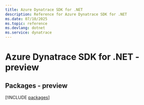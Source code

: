 ```yaml
---
title: Azure Dynatrace SDK for .NET
description: Reference for Azure Dynatrace SDK for .NET
ms.date: 07/10/2025
ms.topic: reference
ms.devlang: dotnet
ms.service: dynatrace
---
```

# Azure Dynatrace SDK for .NET - preview
## Packages - preview
[!INCLUDE [packages](dynatrace-index.md)]